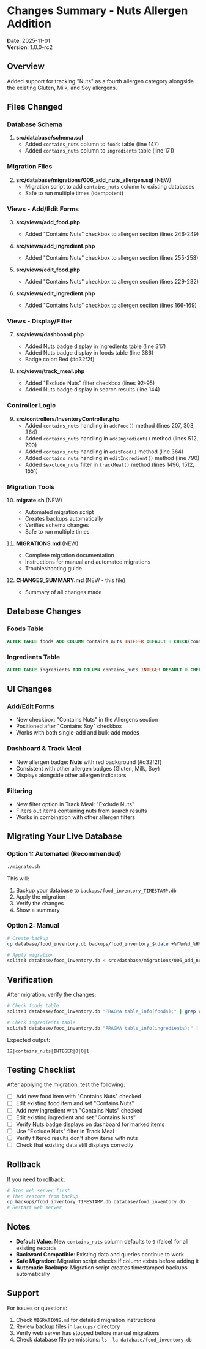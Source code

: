 # Changes Summary - Nuts Allergen Addition

**Date**: 2025-11-01  
**Version**: 1.0.0-rc2

## Overview

Added support for tracking "Nuts" as a fourth allergen category alongside the existing Gluten, Milk, and Soy allergens.

## Files Changed

### Database Schema
1. **src/database/schema.sql**
   - Added `contains_nuts` column to `foods` table (line 147)
   - Added `contains_nuts` column to `ingredients` table (line 171)

### Migration Files
2. **src/database/migrations/006_add_nuts_allergen.sql** (NEW)
   - Migration script to add `contains_nuts` column to existing databases
   - Safe to run multiple times (idempotent)

### Views - Add/Edit Forms
3. **src/views/add_food.php**
   - Added "Contains Nuts" checkbox to allergen section (lines 246-249)

4. **src/views/add_ingredient.php**
   - Added "Contains Nuts" checkbox to allergen section (lines 255-258)

5. **src/views/edit_food.php**
   - Added "Contains Nuts" checkbox to allergen section (lines 229-232)

6. **src/views/edit_ingredient.php**
   - Added "Contains Nuts" checkbox to allergen section (lines 166-169)

### Views - Display/Filter
7. **src/views/dashboard.php**
   - Added Nuts badge display in ingredients table (line 317)
   - Added Nuts badge display in foods table (line 386)
   - Badge color: Red (#d32f2f)

8. **src/views/track_meal.php**
   - Added "Exclude Nuts" filter checkbox (lines 92-95)
   - Added Nuts badge display in search results (line 144)

### Controller Logic
9. **src/controllers/InventoryController.php**
   - Added `contains_nuts` handling in `addFood()` method (lines 207, 303, 364)
   - Added `contains_nuts` handling in `addIngredient()` method (lines 512, 790)
   - Added `contains_nuts` handling in `editFood()` method (line 364)
   - Added `contains_nuts` handling in `editIngredient()` method (line 790)
   - Added `$exclude_nuts` filter in `trackMeal()` method (lines 1496, 1512, 1551)

### Migration Tools
10. **migrate.sh** (NEW)
    - Automated migration script
    - Creates backups automatically
    - Verifies schema changes
    - Safe to run multiple times

11. **MIGRATIONS.md** (NEW)
    - Complete migration documentation
    - Instructions for manual and automated migrations
    - Troubleshooting guide

12. **CHANGES_SUMMARY.md** (NEW - this file)
    - Summary of all changes made

## Database Changes

### Foods Table
```sql
ALTER TABLE foods ADD COLUMN contains_nuts INTEGER DEFAULT 0 CHECK(contains_nuts IN (0,1));
```

### Ingredients Table
```sql
ALTER TABLE ingredients ADD COLUMN contains_nuts INTEGER DEFAULT 0 CHECK(contains_nuts IN (0,1));
```

## UI Changes

### Add/Edit Forms
- New checkbox: "Contains Nuts" in the Allergens section
- Positioned after "Contains Soy" checkbox
- Works with both single-add and bulk-add modes

### Dashboard & Track Meal
- New allergen badge: **Nuts** with red background (#d32f2f)
- Consistent with other allergen badges (Gluten, Milk, Soy)
- Displays alongside other allergen indicators

### Filtering
- New filter option in Track Meal: "Exclude Nuts"
- Filters out items containing nuts from search results
- Works in combination with other allergen filters

## Migrating Your Live Database

### Option 1: Automated (Recommended)
```bash
./migrate.sh
```

This will:
1. Backup your database to `backups/food_inventory_TIMESTAMP.db`
2. Apply the migration
3. Verify the changes
4. Show a summary

### Option 2: Manual
```bash
# Create backup
cp database/food_inventory.db backups/food_inventory_$(date +%Y%m%d_%H%M%S).db

# Apply migration
sqlite3 database/food_inventory.db < src/database/migrations/006_add_nuts_allergen.sql
```

## Verification

After migration, verify the changes:

```bash
# Check foods table
sqlite3 database/food_inventory.db "PRAGMA table_info(foods);" | grep contains_nuts

# Check ingredients table
sqlite3 database/food_inventory.db "PRAGMA table_info(ingredients);" | grep contains_nuts
```

Expected output:
```
12|contains_nuts|INTEGER|0|0|1
```

## Testing Checklist

After applying the migration, test the following:

- [ ] Add new food item with "Contains Nuts" checked
- [ ] Edit existing food item and set "Contains Nuts"
- [ ] Add new ingredient with "Contains Nuts" checked
- [ ] Edit existing ingredient and set "Contains Nuts"
- [ ] Verify Nuts badge displays on dashboard for marked items
- [ ] Use "Exclude Nuts" filter in Track Meal
- [ ] Verify filtered results don't show items with nuts
- [ ] Check that existing data still displays correctly

## Rollback

If you need to rollback:

```bash
# Stop web server first
# Then restore from backup
cp backups/food_inventory_TIMESTAMP.db database/food_inventory.db
# Restart web server
```

## Notes

- **Default Value**: New `contains_nuts` column defaults to `0` (false) for all existing records
- **Backward Compatible**: Existing data and queries continue to work
- **Safe Migration**: Migration script checks if column exists before adding it
- **Automatic Backups**: Migration script creates timestamped backups automatically

## Support

For issues or questions:
1. Check `MIGRATIONS.md` for detailed migration instructions
2. Review backup files in `backups/` directory
3. Verify web server has stopped before manual migrations
4. Check database file permissions: `ls -la database/food_inventory.db`

